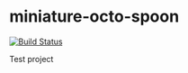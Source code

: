 # miniature-octo-spoon

[![Build Status](https://travis-ci.com/andrecastrocode/miniature-octo-spoon.svg?branch=master)](https://travis-ci.com/andrecastrocode/miniature-octo-spoon)

Test project
